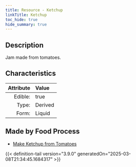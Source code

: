 ```yaml
---
title: Resource - Ketchup
linkTitle: Ketchup
toc_hide: true
hide_summary: true
---
```

<!-- This is generated by the MarsSim HelpGenertor, do not edit. -->

## Description
Jam made from tomatoes.

## Characteristics

| Attribute      | Value |
|--------:|:------|
|Edible:|true|
|Type:|Derived|
|Form:|Liquid|
 



## Made by Food Process

- [Make Ketchup from Tomatoes](/docs/definitions/food/make-ketchup-from-tomatoes)

    


{{< definition-tail version="3.9.0" generatedOn="2025-03-08T21:34:45.1684317" >}}


